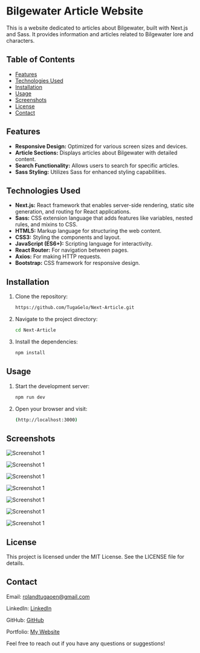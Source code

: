 # Bilgewater Article Website

This is a website dedicated to articles about Bilgewater, built with Next.js and Sass. It provides information and articles related to Bilgewater lore and characters.

## Table of Contents

- [Features](#features)
- [Technologies Used](#technologies-used)
- [Installation](#installation)
- [Usage](#usage)
- [Screenshots](#screenshots)
- [License](#license)
- [Contact](#contact)

## Features

- **Responsive Design:** Optimized for various screen sizes and devices.
- **Article Sections:** Displays articles about Bilgewater with detailed content.
- **Search Functionality:** Allows users to search for specific articles.
- **Sass Styling:** Utilizes Sass for enhanced styling capabilities.

## Technologies Used

- **Next.js:** React framework that enables server-side rendering, static site generation, and routing for React applications.
- **Sass:** CSS extension language that adds features like variables, nested rules, and mixins to CSS.
- **HTML5:** Markup language for structuring the web content.
- **CSS3:** Styling the components and layout.
- **JavaScript (ES6+):** Scripting language for interactivity.
- **React Router:** For navigation between pages.
- **Axios:** For making HTTP requests.
- **Bootstrap:** CSS framework for responsive design.

## Installation

1. Clone the repository:
   ```bash
   https://github.com/TugaGelo/Next-Article.git

2. Navigate to the project directory:
   ```bash
   cd Next-Article
   
3. Install the dependencies:
   ```bash
   npm install

## Usage

1. Start the development server:
   ```bash
   npm run dev

2. Open your browser and visit:
   ```bash
   (http://localhost:3000)

## Screenshots

![Screenshot 1](next-article/screenshots/1.png)

![Screenshot 1](next-article/screenshots/2.png)

![Screenshot 1](next-article/screenshots/3.png)

![Screenshot 1](next-article/screenshots/5.png)

![Screenshot 1](next-article/screenshots/6.png)

![Screenshot 1](next-article/screenshots/7.png)

![Screenshot 1](next-article/screenshots/8.png)

## License
This project is licensed under the MIT License. See the LICENSE file for details.

## Contact
Email: rolandtugaoen@gmail.com

LinkedIn: [LinkedIn](https://www.linkedin.com/in/rabtugaoen/)

GitHub: [GitHub](https://github.com/TugaGelo)

Portfolio: [My Website](https://roland-tugaoen-portfolio.vercel.app)

Feel free to reach out if you have any questions or suggestions!
